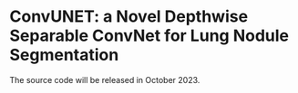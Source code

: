 # ConvUNET: a Novel Depthwise Separable ConvNet for Lung Nodule Segmentation
The source code will be released in October 2023.
